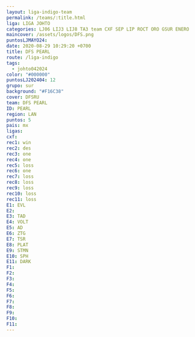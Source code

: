 ```yaml
---
layout: liga-indigo-team
permalink: /teams/:title.html
liga: LIGA JOHTO
categories: LJ06 LIJ3 LIJ8 TA3 team CXF SEP LIP ROCT ORO GSUR ENERO
maincover: /assets/logos/DFS.png
puntosLJMAYO24: 
date: 2020-08-29 10:29:20 +0700
title: DFS PEARL
route: /liga-indigo
tags:
  - johto042024
color: "#000000"
puntosLJ202404: 12
grupo: sur
background: "#F16C38"
cover: DFSRU
team: DFS PEARL
ID: PEARL
region: LAN
puntos: 5
pais: mx
ligas: 
cxf: 
rec1: win
rec2: des
rec3: one
rec4: one
rec5: loss
rec6: one
rec7: loss
rec8: loss
rec9: loss
rec10: loss
rec11: loss
E1: EVL
E2: 
E3: TAD
E4: VOLT
E5: AD
E6: ZTG
E7: TSR
E8: PLAT
E9: STMN
E10: SPH
E11: DARK
F1: 
F2: 
F3: 
F4: 
F5: 
F6: 
F7: 
F8: 
F9: 
F10: 
F11:
---
```

